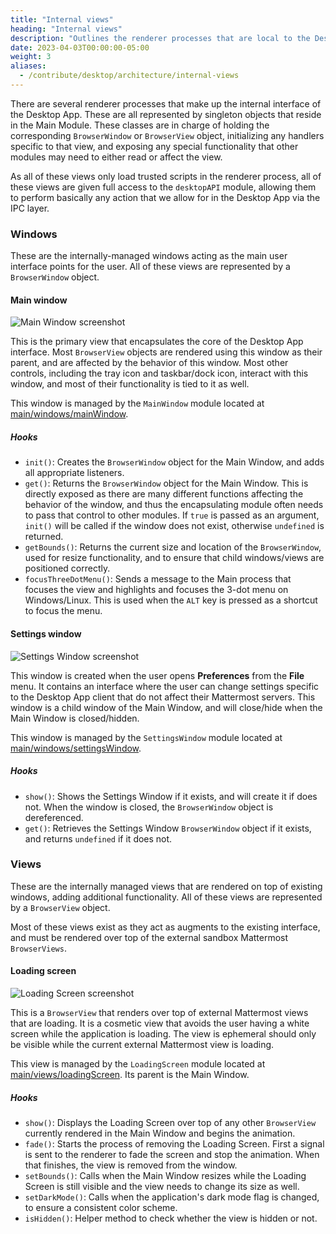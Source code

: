 ```yaml
---
title: "Internal views"
heading: "Internal views"
description: "Outlines the renderer processes that are local to the Desktop App."
date: 2023-04-03T00:00:00-05:00
weight: 3
aliases:
  - /contribute/desktop/architecture/internal-views
---
```


There are several renderer processes that make up the internal interface of the Desktop App. These are all represented by singleton objects that reside in the Main Module. These classes are in charge of holding the corresponding `BrowserWindow` or `BrowserView` object, initializing any handlers specific to that view, and exposing any special functionality that other modules may need to either read or affect the view.

As all of these views only load trusted scripts in the renderer process, all of these views are given full access to the `desktopAPI` module, allowing them to perform basically any action that we allow for in the Desktop App via the IPC layer.

### Windows

These are the internally-managed windows acting as the main user interface points for the user. All of these views are represented by a `BrowserWindow` object.

#### Main window

![Main Window screenshot](main-window.png)

This is the primary view that encapsulates the core of the Desktop App interface. Most `BrowserView` objects are rendered using this window as their parent, and are affected by the behavior of this window. Most other controls, including the tray icon and taskbar/dock icon, interact with this window, and most of their functionality is tied to it as well.

This window is managed by the `MainWindow` module located at [main/windows/mainWindow](https://github.com/mattermost/desktop/blob/master/src/main/windows/mainWindow.ts).

##### Hooks
- `init()`: Creates the `BrowserWindow` object for the Main Window, and adds all appropriate listeners.
- `get()`: Returns the `BrowserWindow` object for the Main Window. This is directly exposed as there are many different functions affecting the behavior of the window, and thus the encapsulating module often needs to pass that control to other modules. If `true` is passed as an argument, `init()` will be called if the window does not exist, otherwise `undefined` is returned.
- `getBounds()`: Returns the current size and location of the `BrowserWindow`, used for resize functionality, and to ensure that child windows/views are positioned correctly.
- `focusThreeDotMenu()`: Sends a message to the Main process that focuses the view and highlights and focuses the 3-dot menu on Windows/Linux. This is used when the `ALT` key is pressed as a shortcut to focus the menu.

#### Settings window

![Settings Window screenshot](settings-window.png)

This window is created when the user opens **Preferences** from the **File** menu. It contains an interface where the user can change settings specific to the Desktop App client that do not affect their Mattermost servers. This window is a child window of the Main Window, and will close/hide when the Main Window is closed/hidden.

This window is managed by the `SettingsWindow` module located at [main/windows/settingsWindow](https://github.com/mattermost/desktop/blob/master/src/main/windows/settingsWindow.ts).

##### Hooks
- `show()`: Shows the Settings Window if it exists, and will create it if does not. When the window is closed, the `BrowserWindow` object is dereferenced.
- `get()`: Retrieves the Settings Window `BrowserWindow` object if it exists, and returns `undefined` if it does not.

### Views

These are the internally managed views that are rendered on top of existing windows, adding additional functionality. All of these views are represented by a `BrowserView` object.

Most of these views exist as they act as augments to the existing interface, and must be rendered over top of the external sandbox Mattermost `BrowserViews`.

#### Loading screen

![Loading Screen screenshot](loading-screen.png)

This is a `BrowserView` that renders over top of external Mattermost views that are loading. It is a cosmetic view that avoids the user having a white screen while the application is loading. The view is ephemeral should only be visible while the current external Mattermost view is loading.

This view is managed by the `LoadingScreen` module located at [main/views/loadingScreen](https://github.com/mattermost/desktop/blob/master/src/main/views/loadingScreen.ts). Its parent is the Main Window.

##### Hooks
- `show()`: Displays the Loading Screen over top of any other `BrowserView` currently rendered in the Main Window and begins the animation.
- `fade()`: Starts the process of removing the Loading Screen. First a signal is sent to the renderer to fade the screen and stop the animation. When that finishes, the view is removed from the window.
- `setBounds()`: Calls when the Main Window resizes while the Loading Screen is still visible and the view needs to change its size as well.
- `setDarkMode()`: Calls when the application's dark mode flag is changed, to ensure a consistent color scheme.
- `isHidden()`: Helper method to check whether the view is hidden or not.